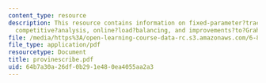 ```yaml
---
content_type: resource
description: This resource contains information on fixed-parameter?tractability?of?SAT,
  competitive?analysis, online?load?balancing, and improvements?to?Graham?s?algorithm.
file: /media/https%3A/open-learning-course-data-rc.s3.amazonaws.com/6-854j-advanced-algorithms-fall-2005/64b7a30a26df0b291e480ea4055aa2a3_provinescribe.pdf
file_type: application/pdf
resourcetype: Document
title: provinescribe.pdf
uid: 64b7a30a-26df-0b29-1e48-0ea4055aa2a3
---
```

